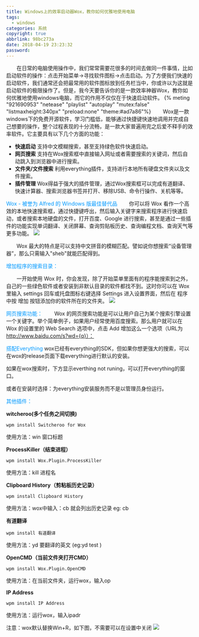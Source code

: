 ```yaml
---
title: Windows上的效率启动器Wox，教你如何优雅地使用电脑
tags:
  - windows
categories: 系统
copyright: true
abbrlink: 98bc273a
date: 2018-04-19 23:23:32
password:
---
```

&emsp;&emsp;在日常的电脑使用操作中，我们常常需要花很多的时间去做同一件事情，比如启动软件的操作：点击开始菜单->寻找软件图标->点击启动。为了方便我们快速的启动软件，我们通常还会把最常用的软件图标放到任务栏当中，你或许以为这就是启动软件的极限操作了。但是，我今天要告诉你的是一款效率神器Wox，教你如何优雅地使用windows电脑，而它的作用不仅仅在于快速启动软件。
{% meting "921690953" "netease" "playlist" "autoplay" "mutex:false" "listmaxheight:340px" "preload:none" "theme:#ad7a86"%}
&emsp;&emsp;Wox是一款windows下的免费开源软件，学习门槛低，能够通过快捷键快速地调用并完成自己想要的操作，整个过程表现的十分流畅，是一款大家普遍用完之后爱不释手的效率软件。它主要具有以下几个方面的功能：

+ **快速启动** 支持中文模糊搜索，甚至支持绿色软件快速启动。
+ **网页搜索** 支持在Wox搜索框中直接输入网址或者需要搜索的关键词，然后自动跳入到浏览器中进行搜索。
+ **文件夹/文件搜索** 利用everything插件，支持进行本地所有硬盘文件夹以及文件搜索。
+ **插件管理** Wox得益于强大的插件管理，通过Wox搜索框可以完成有道翻译、快速计算器、搜索浏览器书签并打开、移除USB、命令行操作、关机等等。



<font color=#0099ff> Wox - 被誉为 Alfred 的 Windows 版最佳替代品</font>
&emsp;&emsp;你可以将 Wox 看作一个高效的本地快速搜索框，通过快捷键呼出，然后输入关键字来搜索程序进行快速启动，或者搜索本地硬盘的文件，打开百度、Google 进行搜索，甚至是通过一些插件的功能实现单词翻译、关闭屏幕、查询剪贴板历史、查询编程文档、查询天气等更多功能。
![ ](http://data.singlelovely.cn/xsj/2018/4/20/wox1.png)

&emsp;&emsp;Wox 最大的特点是可以支持中文拼音的模糊匹配。譬如说你想搜索“设备管理器”，那么只需输入"sheb"就能匹配得到。

<font color=#0099ff>增加程序的搜索目录：</font>

&emsp;&emsp;一开始使用 Wox 时，你会发现，除了开始菜单里面有的程序能搜索到之外，自己的一些绿色软件或者安装到非默认目录的软件都找不到。这时你可以在 Wox 里输入 settings 回车或托盘图标右键选择 Settings 进入设置界面，然后在 程序 中按 增加 按钮添加你的软件所在的文件夹。
![ ](http://data.singlelovely.cn/xsj/2018/4/20/wox2.png)

<font color=#0099ff>网页搜索功能：</font>
&emsp;&emsp;Wox 的网页搜索功能是可以让用户自己为某个搜索引擎设置一个关键字。举个简单例子，如果用户经常使用百度搜索。那么用户就可以在 Wox 的设置里的 Web Search 选项中，点击 Add 增加这么一个选项（URL为 http://www.baidu.com/s?wd={q}）：

<font color=#0099ff>搭配Everything</font>
wox已经有everything的SDK，但如果你想更强大的搜索，可以在wox的release页面下载everything进行默认的安装。

如果在wox搜索时，下方显示everthing not runing，可以打开everything的窗口。

或者在安装时选择：为everything安装服务而不是以管理员身份运行。

<font color=#0099ff>其他插件：</font>

**witcheroo(多个任务之间切换)**

    wpm install Switcheroo for Wox
使用方法：win 窗口标题

**ProcessKiller（结束进程）**

    wpm install Wox.Plugin.ProcessKiller
使用方法：kill 进程名

**Clipboard History（剪粘板历史记录）**
     
	wpm install Clipboard History
使用方法：wox中输入：cb 就会列出历史记录
eg: cb

**有道翻译**

    wpm install 有道翻译
使用方法：yd 要翻译的英文
(eg:yd test )

**OpenCMD（当前文件夹打开CMD）**
  
    wpm install Wox.Plugin.OpenCMD
使用方法：在当前文件夹，运行wox，输入op

**IP Address**

    wpm install IP Address
使用方法：运行wox，输入ipadr


注意：wox默认替换Win+R，如下图，不需要可以在设置中关闭
![ ](http://data.singlelovely.cn/xsj/2018/4/20/wox3.png)